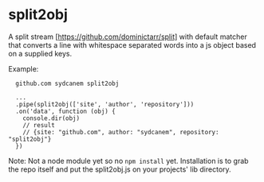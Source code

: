 split2obj
=========

A split stream [https://github.com/dominictarr/split] with default matcher that converts a line with whitespace separated words into a js object based on a supplied keys.

Example:

      github.com sydcanem split2obj

      ...
      .pipe(split2obj(['site', 'author', 'repository']))
      .on('data', function (obj) {
        console.dir(obj)
        // result
        // {site: "github.com", author: "sydcanem", repository: "split2obj"}
      })

Note:
Not a node module yet so no `npm install` yet. Installation is to grab the repo itself and put the split2obj.js on your projects' lib directory.